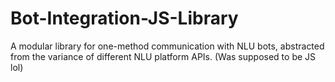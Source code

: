 # Bot-Integration-JS-Library
 A modular library for one-method communication with NLU bots, abstracted from the variance of different NLU platform APIs. 
(Was supposed to be JS lol)
